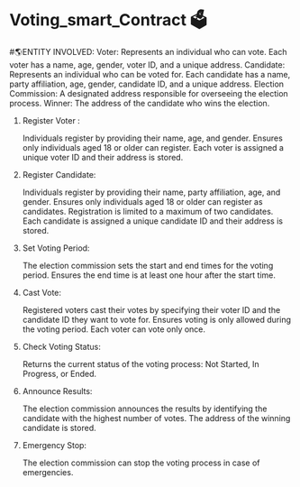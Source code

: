 # Voting_smart_Contract 🗳️
#🌎ENTITY INVOLVED:
    Voter: Represents an individual who can vote. Each voter has a name, age, gender, voter ID, and a unique address.
    Candidate: Represents an individual who can be voted for. Each candidate has a name, party affiliation, age, gender,           candidate ID, and a unique address.
    Election Commission: A designated address responsible for overseeing the election process.
    Winner: The address of the candidate who wins the election.


1) Register Voter :
   
      Individuals register by providing their name, age, and gender.
      Ensures only individuals aged 18 or older can register.
      Each voter is assigned a unique voter ID and their address is stored.
3) Register Candidate:
   
      Individuals register by providing their name, party affiliation, age, and gender.
      Ensures only individuals aged 18 or older can register as candidates.
      Registration is limited to a maximum of two candidates.
      Each candidate is assigned a unique candidate ID and their address is stored.
5) Set Voting Period:
   
      The election commission sets the start and end times for the voting period.
      Ensures the end time is at least one hour after the start time.
7) Cast Vote:
   
      Registered voters cast their votes by specifying their voter ID and the candidate ID they want to vote for.
      Ensures voting is only allowed during the voting period.
      Each voter can vote only once.
9) Check Voting Status:
    
      Returns the current status of the voting process: Not Started, In Progress, or Ended.
11) Announce Results:
    
      The election commission announces the results by identifying the candidate with the highest number of votes.
      The address of the winning candidate is stored.
13) Emergency Stop:
    
      The election commission can stop the voting process in case of emergencies.
